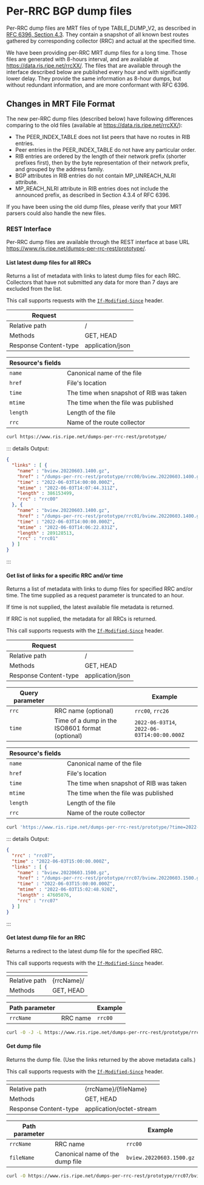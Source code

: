 # Per-RRC BGP dump files

Per-RRC dump files are MRT files of type TABLE_DUMP_V2, as described in [RFC 6396, Section 4.3](https://datatracker.ietf.org/doc/html/rfc6396#section-4.3). They contain a snapshot of all known best routes gathered by corresponding collector (RRC) and actual at the specified time.

We have been providing per-RRC MRT dump files for a long time. Those files are generated with 8-hours interval, and are available at https://data.ris.ripe.net/rrcXX/. The files that are available through the interface described below are published every hour and with significantly lower delay. They provide the same information as 8-hour dumps, but without redundant information, and are more conformant with RFC 6396.

## Changes in MRT File Format

The new per-RRC dump files (described below) have following differences comparing to the old files (available at https://data.ris.ripe.net/rrcXX/):

- The PEER_INDEX_TABLE does not list peers that have no routes in RIB entries.
- Peer entries in the PEER_INDEX_TABLE do not have any particular order.
- RIB entries are ordered by the length of their network prefix (shorter prefixes first), then by the byte representation of their network prefix, and grouped by the address family.
- BGP attributes in RIB entries do not contain MP_UNREACH_NLRI attribute.
- MP_REACH_NLRI attribute in RIB entries does not include the announced prefix, as described in Section 4.3.4 of RFC 6396.

If you have been using the old dump files, please verify that your MRT parsers could also handle the new files.

### REST Interface

Per-RRC dump files are available through the REST interface at base URL https://www.ris.ripe.net/dumps-per-rrc-rest/prototype/.

#### List latest dump files for all RRCs

Returns a list of metadata with links to latest dump files for each RRC. Collectors that have not submitted any data for more than 7 days are excluded from the list.

This call supports requests with the [`If-Modified-Since`](https://httpwg.org/specs/rfc7232.html#header.if-modified-since) header.

| __Request__           |                  |
|-----------------------|------------------|
| Relative path         | /                |
| Methods               | GET, HEAD        |
| Response Content-type | application/json |

| __Resource's fields__ |                                         |
|-----------------------|-----------------------------------------|
| `name`                | Canonical name of the file              |
| `href`                | File's location                         |
| `time`                | The time when snapshot of RIB was taken |
| `mtime`               | The time when the file was published    |
| `length`              | Length of the file                      |
| `rrc`                 | Name of the route collector             |


```bash
curl https://www.ris.ripe.net/dumps-per-rrc-rest/prototype/
```

::: details Output:
```json
{
  "links" : [ {
    "name" : "bview.20220603.1400.gz",
    "href" : "/dumps-per-rrc-rest/prototype/rrc00/bview.20220603.1400.gz",
    "time" : "2022-06-03T14:00:00.000Z",
    "mtime" : "2022-06-03T14:07:44.311Z",
    "length" : 386153499,
    "rrc" : "rrc00"
  }, {
    "name" : "bview.20220603.1400.gz",
    "href" : "/dumps-per-rrc-rest/prototype/rrc01/bview.20220603.1400.gz",
    "time" : "2022-06-03T14:00:00.000Z",
    "mtime" : "2022-06-03T14:06:22.831Z",
    "length" : 289128513,
    "rrc" : "rrc01"
  } ]
}
```
:::

#### Get list of links for a specific RRC and/or time

Returns a list of metadata with links to dump files for specified RRC and/or time. The time supplied as a request parameter is truncated to an hour.

If time is not supplied, the latest available file metadata is returned.

If RRC is not supplied, the metadata for all RRCs is returned.

This call supports requests with the [`If-Modified-Since`](https://httpwg.org/specs/rfc7232.html#header.if-modified-since) header.

| __Request__           |                  |
|-----------------------|------------------|
| Relative path         | /                |
| Methods               | GET, HEAD        |
| Response Content-type | application/json |

| __Query parameter__ |                                                 | __Example__                                      |
|---------------------|-------------------------------------------------|--------------------------------------------------|
| `rrc`               | RRC name (optional)                             | `rrc00`, `rrc26`                                 |
| `time`              | Time of a dump in the ISO8601 format (optional) | `2022-06-03T14`,<br/> `2022-06-03T14:00:00.000Z` |

| __Resource's fields__ |                                         |
|-----------------------|-----------------------------------------|
| `name`                | Canonical name of the file              |
| `href`                | File's location                         |
| `time`                | The time when snapshot of RIB was taken |
| `mtime`               | The time when the file was published    |
| `length`              | Length of the file                      |
| `rrc`                 | Name of the route collector             |

```bash
curl 'https://www.ris.ripe.net/dumps-per-rrc-rest/prototype/?time=2022-06-03T15&rrc=rrc07'
```

::: details Output:
```json
{
  "rrc" : "rrc07",
  "time" : "2022-06-03T15:00:00.000Z",
  "links" : [ {
    "name" : "bview.20220603.1500.gz",
    "href" : "/dumps-per-rrc-rest/prototype/rrc07/bview.20220603.1500.gz",
    "time" : "2022-06-03T15:00:00.000Z",
    "mtime" : "2022-06-03T15:02:48.920Z",
    "length" : 47605076,
    "rrc" : "rrc07"
  } ]
}
```
:::

#### Get latest dump file for an RRC

Returns a redirect to the latest dump file for the specified RRC.

This call supports requests with the [`If-Modified-Since`](https://httpwg.org/specs/rfc7232.html#header.if-modified-since) header.

| <!-- -->              | <!-- -->   |
|-----------------------|------------|
| Relative path         | {rrcName}/ |
| Methods               | GET, HEAD  |

| __Path parameter__ |                                 | __Example__              |
|--------------------|---------------------------------|--------------------------|
| `rrcName`          | RRC name                        | `rrc00`                  |


```bash
curl -O -J -L https://www.ris.ripe.net/dumps-per-rrc-rest/prototype/rrc07
```

#### Get dump file

Returns the dump file. (Use the links returned by the above metadata calls.)

This call supports requests with the [`If-Modified-Since`](https://httpwg.org/specs/rfc7232.html#header.if-modified-since) header.

| <!-- -->              | <!-- -->                 |
|-----------------------|--------------------------|
| Relative path         | {rrcName}/{fileName}     |
| Methods               | GET, HEAD                |
| Response Content-type | application/octet-stream |

| __Path parameter__ |                                 | __Example__              |
|--------------------|---------------------------------|--------------------------|
| `rrcName`          | RRC name                        | `rrc00`                  |
| `fileName`         | Canonical name of the dump file | `bview.20220603.1500.gz` |


```bash
curl -O https://www.ris.ripe.net/dumps-per-rrc-rest/prototype/rrc07/bview.20220603.1500.gz
```
